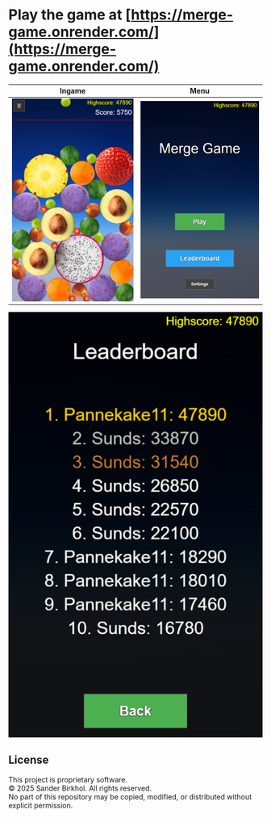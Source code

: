 # Play the game at [https://merge-game.onrender.com/](https://merge-game.onrender.com/)


Ingame                     |  Menu
:-------------------------:|:-------------------------:
![Ingame Screenshot](IngameScreenshot.png)  |  ![Menu Screenshot](MenuScreenshot.png)
![Leaderboard Screenshot](LeaderboardScreenshot.png)

## License
This project is proprietary software.  
© 2025 Sander Birkhol. All rights reserved.  
No part of this repository may be copied, modified, or distributed without explicit permission.
